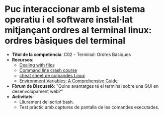 # Puc interaccionar amb el sistema operatiu i el software instal·lat mitjançant ordres al terminal linux: ordres bàsiques del terminal

- **Títol de la competència**: C02 - Terminal: Ordres Bàsiques
- **Recursos**:
    - [Dealing with files](https://developer.mozilla.org/en-US/docs/Learn_web_development/Getting_started/Environment_setup/Dealing_with_files)
    - [Command line crash course](https://developer.mozilla.org/en-US/docs/Learn_web_development/Getting_started/Environment_setup/Command_line)
    - [cheat sheet de comandes Linux](https://tldr.sh/)
    - [Environment Variables: A Comprehensive Guide](https://dev.to/pizofreude/environment-variables-a-comprehensive-guide-34dg)
- **Fòrum de Discussió**: "Quins avantatges té el terminal sobre una GUI en desenvolupament web?"
- **Activitats**:
    - Lliurament del script bash.
    - Test pràctic amb captures de pantalla de les comandes executades.